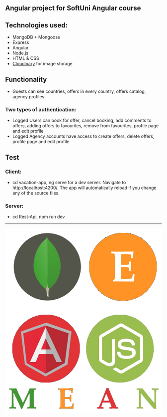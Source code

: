 ## Angular project for SoftUni Angular course

## Technologies used:
* MongoDB + Mongoose
* Express
* Angular
* Node.js
* HTML & CSS
* [Cloudinary](https://cloudinary.com/) for image storage

## Functionality
* Guests can see countries, offers in every country, offers catalog, agency profiles
### Two types of authentication:
* Logged Users can book for offer, cancel booking, add comments to offers, adding offers to favourites, remove from favourites, profile page and edit profile
* Logged Agency accounts have access to create offers, delete offers, profile page and edit profile

## Test
### Client:
* cd vacation-app, ng serve for a dev server. Navigate to http://localhost:4200/. The app will automatically reload if you change any of the source files.

### Server:
* cd Rest-Api, npm run dev

<hr/>

<img src='./mean-logo.png' >
